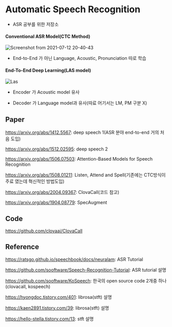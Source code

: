 # Automatic Speech Recognition
 - ASR 공부를 위한 저장소

#### Conventional ASR Model(CTC Method)

![Screenshot from 2021-07-12 20-40-43](https://user-images.githubusercontent.com/76771847/125281752-91a07400-e351-11eb-8b30-3c40b7d3ca94.png)

 - End-to-End 가 아닌 Language, Acoustic, Pronunciation 따로 학습

#### End-To-End Deep Learning(LAS model)

![Las](https://user-images.githubusercontent.com/76771847/125281954-cf9d9800-e351-11eb-899d-6dcd2f01418b.png)

 - Encoder 가 Acoustic model 유사
   
 - Decoder 가 Language model과 유사(따료 어기서는 LM, PM 구분 X)

## Paper

https://arxiv.org/abs/1412.5567: deep speech 1(ASR 분야 end-to-end 거의 처음 도입)

https://arxiv.org/abs/1512.02595: deep speech 2

https://arxiv.org/abs/1506.07503: Attention-Based Models for Speech Recognition

https://arxiv.org/abs/1508.01211: Listen, Attend and Spell(기존에는 CTC방식이 주료 였는데 혁신적인 방법도입)

https://arxiv.org/abs/2004.09367: ClovaCall(코드 참고)

https://arxiv.org/abs/1904.08779: SpecAugment



## Code
https://github.com/clovaai/ClovaCall

## Reference
https://ratsgo.github.io/speechbook/docs/neuralam: ASR Tutorial

https://github.com/sooftware/Speech-Recognition-Tutorial: ASR tutorial 설명

https://github.com/sooftware/KoSpeech: 한국의 open source code 2개중 하나
(clovacall, kospeech)

https://hyongdoc.tistory.com/401: librosa(stft) 설명

https://kaen2891.tistory.com/39: librosa(stft) 설명

https://hello-stella.tistory.com/13: stft 설명


